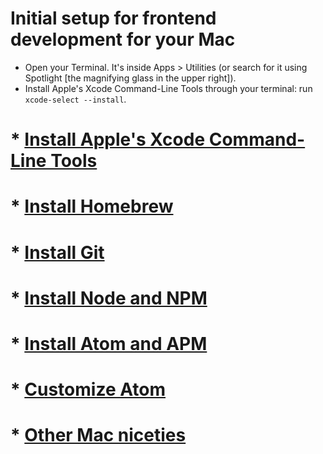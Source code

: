 # Initial setup for frontend development for your Mac

* Open your Terminal. It's inside Apps > Utilities (or search for it using Spotlight [the magnifying glass in the upper right]).
* Install Apple's Xcode Command-Line Tools through your terminal: run `xcode-select --install`.

# * [Install Apple's Xcode Command-Line Tools](./xcode.md#xcode-command-line-tools)

# * [Install Homebrew](./homebrew.md#homebrew)
  
# * [Install Git](./git.md#git)

# * [Install Node and NPM](./node.md#node-and-npm)

# * [Install Atom and APM](./atom.md#atom-and-apm)

# * [Customize Atom](./atom.md#customize-atom)

# * [Other Mac niceties](./misc.md#other-mac-niceties)
